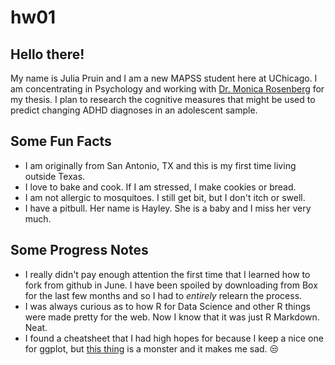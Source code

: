 # hw01
## Hello there! 

My name is Julia Pruin and I am a new MAPSS student here at UChicago. I am concentrating in Psychology and working with [Dr. Monica Rosenberg](https://psychology.uchicago.edu/directory/monica-rosenberg) for my thesis. I plan to research the cognitive measures that might be used to predict changing ADHD diagnoses in an adolescent sample. 

## Some Fun Facts

 - I am originally from San Antonio, TX and this is my first time living outside Texas.
 - I love to bake and cook. If I am stressed, I make cookies or bread.
 - I am not allergic to mosquitoes. I still get bit, but I don't itch or swell.
 - I have a pitbull. Her name is Hayley. She is a baby and I miss her very much.

## Some Progress Notes
 - I really didn't pay enough attention the first time that I learned how to fork from github in June. I have been spoiled by downloading from Box for the last few months and so I had to *entirely* relearn the process.
 - I was always curious as to how R for Data Science and other R things were made pretty for the web. Now I know that it was just R Markdown. Neat.
 - I found a cheatsheet that I had high hopes for because I keep a nice one for ggplot, but [this thing](https://rstudio.com/wp-content/uploads/2016/03/rmarkdown-cheatsheet-2.0.pdf?_ga=2.40532778.94379362.1601512842-120555137.1591728115) is a monster and it makes me sad. :unamused: